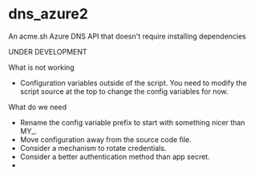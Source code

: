 # dns_azure2
An acme.sh Azure DNS API that doesn't require installing dependencies

UNDER DEVELOPMENT

What is not working
* Configuration variables outside of the script. You need to modify the script source at the top to change the config variables for now.

What do we need
* Rename the config variable prefix to start with something nicer than MY_.
* Move configuration away from the source code file.
* Consider a mechanism to rotate credentials.
* Consider a better authentication method than app secret.
* 
